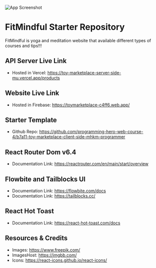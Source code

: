 ![App Screenshot](https://i.ibb.co/Lr6ysXR/Screenshot-4.jpg/468x300?text=App+Screenshot+Here)

# FitMindful Starter Repository

FitMindful is yoga and meditation website that available different types of courses and tips!!!


## API Server Live Link
- Hosted in Vercel: https://toy-marketplace-server-side-mu.vercel.app/products
## Website Live Link
- Hosted in Firebase: https://toymarketplace-c4ff6.web.app/
## Starter Template
- Github Repo: https://github.com/programming-hero-web-course-4/b7a11-toy-marketplace-client-side-mhkm-programmer
## React Router Dom v6.4
- Documentation Link: https://reactrouter.com/en/main/start/overview
## Flowbite and Tailblocks UI
- Documentation Link: https://flowbite.com/docs
- Documentation Link: https://tailblocks.cc/
## React Hot Toast
- Documentation Link: https://react-hot-toast.com/docs
## Resources & Credits
- Images: https://www.freepik.com/
- ImagesHost: https://imgbb.com/
- Icons: https://react-icons.github.io/react-icons/
